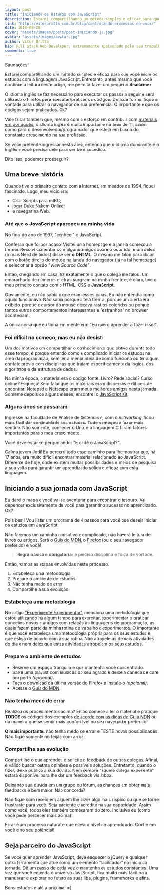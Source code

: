 ```yaml
---
layout: post
title: "Iniciando os estudos com JavaScript"
description: Estarei compartilhando um método simples e eficaz para que você inicie os estudos com a linguagem JavaScript.
link: "http://vitorbritto.com.br/blog/controlando-processos-no-unix/"
date: 2014-08-28
cover: "assets/images/posts/post-iniciando-js.jpg"
avatar: "assets/images/avatar.jpg"
author: Vitor Britto
bio: Full Stack Web Developer, extremamente apaixonado pelo seu trabalho (e Unix). Descobriu o mundo dos códigos há quase duas decádas e mantém a mesma paixão desde o primeiro dia dessa descoberta. Trabalha como freelancer full time há quase 4 anos desenvolvendo projetos voltados para a web. Também direciona boa parte do seu tempo para pesquisas, desenvolvimento de projetos open-source e escrever os artigos aqui publicados.
comments: true
---
```


Saudações!

Estarei compartilhando um método simples e eficaz para que você inicie os estudos com a linguagem JavaScript. Entretanto, antes mesmo que você continue a leitura deste artigo, me permita fazer um pequeno **disclaimer**. 

O idioma inglês se faz necessário para executar os passos a seguir e será utilizado o Firefox para executar/praticar os códigos. De toda forma, fique a vontade para utilizar o navegador de sua preferência. O importante é que os códigos sejam praticados. Ok?

Vale frisar também que, mesmo com o esforço em contribuir com [materiais em português](http://cerebrobr.github.io/cerebro/), o idioma inglês é muito importante na área de TI, assim como para o desenvolvedor/programador que esteja em busca do constante crescimento na sua profissão. 

Se você pretende ingressar nesta área, entenda que o idioma dominante é o inglês e você precisa dele para ser bem sucedido.

Dito isso, podemos prosseguir?

## Uma breve história

Quando tive o primeiro contato com a Internet, em meados de 1994, fiquei fascinado. Logo, meu vício era:

- Criar Scripts para mIRC;
- jogar Duke Nukem Online;
- e navegar na Web.

### Até que o JavaScript apareceu na minha vida

No final do ano de 1997, "conheci" o JavaScript. 

Confesso que foi por acaso! Visitei uma homepage e a janela começou a tremer. Resolvi comentar com alguns amigos sobre o ocorrido, e um deles (o mais Nerd de todos) disse ser **o DHTML**. O mesmo me falou para clicar com o botão direito do mouse na janela do navegador (já na tal homepage) e selecionar a opção _"View Source Code"_. 

Então, chegando em casa, fiz exatamente o que o colega me falou. Um emaranhado de números e letras surgiram na minha frente e, é claro, tive o meu primeiro contato com o HTML, CSS e **JavaScript**.

Obviamente, eu não sabia o que eram esses caras. Eu não entendia como aquilo funcionava. Não sabia porque a tela tremia, porque um alerta era exibido, porque o cursor do mouse deixava rastros coloridos ou porque tantos outros comportamentos interessantes e "estranhos" no browser aconteciam.

A única coisa que eu tinha em mente era: "Eu quero aprender a fazer isso!". 

### Foi difícil no começo, mas eu não desisti

Um dos motivos em compartilhar o conhecimento que obtive durante todo esse tempo, é porque entendo como é complicado iniciar os estudos na área da programação, sem ter a menor ideia de como funciona ou ter algum contato prévio com disciplinas que tratam especificamente da lógica, dos algoritmos e da estrutura de dados. 

Na minha época, o material era o código fonte. Livro? Rede social? Curso online? Esqueça! Sem falar que os materiais eram dispersos e difíceis de encontrar. Notepad e Netscape eram meus melhores amigos nesta jornada. Somente depois de alguns meses, encontrei o [JavaScript Kit](http://www.javascriptkit.com/).

### Alguns anos se passaram

Ingressei na faculdade de Análise de Sistemas e, com o _networking_, ficou mais fácil dar continuidade aos estudos. Tudo começou a fazer mais sentido. Não somente, conhecer o Unix e a linguagem C foram fatores importantes para o meu crescimento.

Você deve estar se perguntando: "E cadê o JavaScript?".

Calma jovem Jedi! Eu percorri todo esse caminho para lhe mostrar que, há 17 anos, era muito difícil encontrar material relacionado ao JavaScript. Diferente de hoje, onde existem muitas possibilidades e meios de pesquisa à sua volta para garantir um aprendizado sólido e eficaz com esta linguagem. 

## Iniciando a sua jornada com JavaScript

Eu darei o mapa e você vai se aventurar para encontrar o tesouro. Vai depender exclusivamente de você para garantir o sucesso no aprendizado. Ok?

Pois bem! Vou listar um programa de 4 passos para você que deseja iniciar os estudos em JavaScript. 

Não faremos um caminho cansativo e complicado, não haverá leitura de livros ou artigos. Será o [Guia do MDN](https://developer.mozilla.org/en-US/docs/Web/JavaScript/Guide), o [Firefox](https://www.mozilla.org/pt-BR/firefox/new/) (ou o seu navegador preferido) e você! 

> **Regra básica e obrigatória:** é preciso disciplina e força de vontade.

Então, vamos as etapas envolvidas neste processo.

1. Estabeleça uma metodologia
2. Prepare o ambiente de estudos
3. Não tenha medo de errar
4. Compartilhe a sua evolução

### Estabeleça uma metodologia

No artigo ["Experimente Experimentar"](http://www.vitorbritto.com.br/blog/experimente-experimentar/), menciono uma metodologia que estou utilizando há algum tempo para exercitar, experimentar e praticar conceitos novos e antigos com relação às linguagens de programação, as quais fazem parte da minha rotina de trabalho e experimentos. O importante é que você estabeleça uma metodologia própria para os seus estudos e que esteja de acordo com a sua rotina. Não atropele as demais atividades do dia e nem deixe que estas atividades atropelem os seus estudos.

### Prepare o ambiente de estudos

- Reserve um espaço tranquilo e que mantenha você concentrado. 
- Salve uma playlist com músicas do seu agrado e deixe a caneca de café por perto *(opcional)*.
- Faça o download da última versão do [Firefox](https://www.mozilla.org/pt-BR/firefox/new/) e instale-o *(opcional)*.
- Acesse o [Guia do MDN](https://developer.mozilla.org/en-US/docs/Web/JavaScript/Guide).

### Não tenha medo de errar

Realizou os procedimentos acima? Então comece a ler o material e pratique **TODOS** os códigos dos exemplos [de acordo com as dicas do Guia MDN](https://developer.mozilla.org/en-US/docs/Web/JavaScript/Guide/About#Tips_for_learning_JavaScript) ou da maneira que se sentir mais confortável no seu navegador preferido!

**O mais importante:** não tenha medo de errar e TESTE novas possibilidades. Não fique somente no feijão com arroz.

### Compartilhe sua evolução

Compartilhe o que aprendeu e solicite o feedback de outros colegas. Afinal, é válido buscar outras opiniões e possíveis soluções. Entretanto, quando o fizer, deixe pública a sua dúvida. Nem sempre "aquele colega experiente" estará disponível para lhe dar um feedback via *inbox*. 

Deixando sua dúvida em um grupo ou fórum, as chances em obter mais feedbacks é bem maior. Não concorda?

Não fique com receio em alguém lhe dizer algo mais ríspido ou que se torne frustrante para você. Seja paciente e acredite na sua capacidade. Assim como você, todos eles também começaram do zero. Inclusíve eu (como você pôde perceber mais acima)! 

Errar é um processo natural e que eleva o nível de aprendizado. Confie em você e no seu potêncial!

## Seja parceiro do JavaScript
 
Se você quer aprender JavaScript, deve esquecer o jQuery e qualquer outra ferramenta que atue como um elemento "facilitador" no início da jornada. Dê um passo de cada vez e mantenha os estudos constantes. Uma vez que você entenda o universo JavaScript, fica muito mais fácil para manusear e explorar no futuro as suas libs, plugins, frameworks e afins. 

Bons estudos e até a próxima! =]